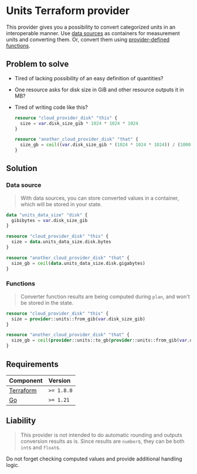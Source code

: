 # Units Terraform provider

This provider gives you a possibility to convert categorized units in an interoperable manner.
Use [data sources](https://developer.hashicorp.com/terraform/language/data-sources) as containers for measurement units and converting them.
Or, convert them using [provider-defined functions](https://www.hashicorp.com/blog/terraform-1-8-improves-extensibility-with-provider-defined-functions).

## Problem to solve

- Tired of lacking possibility of an easy definition of quantities?
- One resource asks for disk size in GiB and other resource outputs it in MB?
- Tired of writing code like this?

    ```terraform
    resource "cloud_provider_disk" "this" {
      size = var.disk_size_gib * 1024 * 1024 * 1024
    }

    resource "another_cloud_provider_disk" "that" {
      size_gb = ceil((var.disk_size_gib * (1024 * 1024 * 1024)) / (1000 * 1000 * 1000))
    }
    ```

## Solution

### Data source

> With data sources, you can store converted values in a container, which will be stored in your state.

```terraform
data "units_data_size" "disk" {
  gibibytes = var.disk_size_gib
}

resource "cloud_provider_disk" "this" {
  size = data.units_data_size.disk.bytes
}

resource "another_cloud_provider_disk" "that" {
  size_gb = ceil(data.units_data_size.disk.gigabytes)
}
```

### Functions

> Converter function results are being computed during `plan`, and won't be stored in the state.

```terraform
resource "cloud_provider_disk" "this" {
  size = provider::units::from_gib(var.disk_size_gib)
}

resource "another_cloud_provider_disk" "that" {
  size_gb = ceil(provider::units::to_gb(provider::units::from_gib(var.disk_size_gib)))
}
```

## Requirements

| Component                                                        | Version    |
|:-----------------------------------------------------------------|:-----------|
| [Terraform](https://developer.hashicorp.com/terraform/downloads) | `>= 1.8.0` |
| [Go](https://golang.org/doc/install)                             | `>= 1.21`  |

## Liability

> This provider is not intended to do automatic rounding and outputs conversion results as is.
> Since results are `number`s, they can be both `int`s and `float`s.

Do not forget checking computed values and provide additional handling logic.
